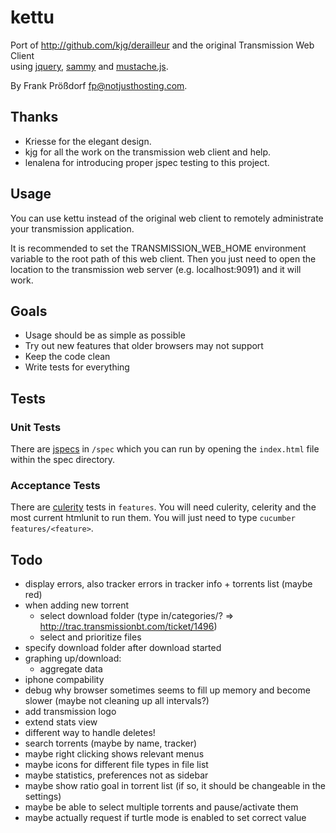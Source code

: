 # kettu
Port of http://github.com/kjg/derailleur and the original Transmission Web Client  
using [jquery](http://jquery.com), [sammy](http://github.com/quirkey/sammy) and [mustache.js](http://github.com/janl/mustache.js).

By Frank Prößdorf <fp@notjusthosting.com>.


## Thanks
* Kriesse for the elegant design.
* kjg for all the work on the transmission web client and help.
* lenalena for introducing proper jspec testing to this project.


## Usage
You can use kettu instead of the original web client to remotely administrate your transmission application.

It is recommended to set the TRANSMISSION_WEB_HOME environment variable to the root path of this web client. Then you just need to open the location to the transmission web server (e.g. localhost:9091) and it will work.

## Goals
* Usage should be as simple as possible
* Try out new features that older browsers may not support
* Keep the code clean
* Write tests for everything

## Tests

### Unit Tests
There are [jspecs](http://github.com/visionmedia/jspec) in `/spec` which you can run by opening the `index.html` file within the spec directory.

### Acceptance Tests
There are [culerity](http://github.com/langalex/culerity) tests in `features`. You will need culerity, celerity and the most current htmlunit to run them. You will just need to type `cucumber features/<feature>`.


## Todo
* display errors, also tracker errors in tracker info + torrents list (maybe red)
* when adding new torrent
  * select download folder (type in/categories/? => http://trac.transmissionbt.com/ticket/1496)
  * select and prioritize files
* specify download folder after download started
* graphing up/download:
  * aggregate data
* iphone compability
* debug why browser sometimes seems to fill up memory and become slower (maybe not cleaning up all intervals?)
* add transmission logo
* extend stats view
* different way to handle deletes!
* search torrents (maybe by name, tracker)
* maybe right clicking shows relevant menus
* maybe icons for different file types in file list
* maybe statistics, preferences not as sidebar
* maybe show ratio goal in torrent list (if so, it should be changeable in the settings)
* maybe be able to select multiple torrents and pause/activate them
* maybe actually request if turtle mode is enabled to set correct value